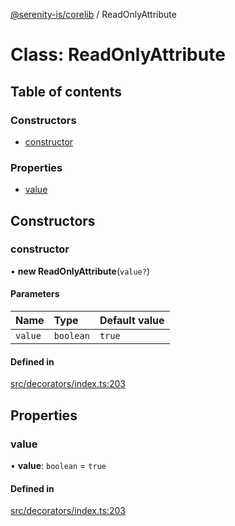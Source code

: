 [@serenity-is/corelib](../README.md) / ReadOnlyAttribute

# Class: ReadOnlyAttribute

## Table of contents

### Constructors

- [constructor](ReadOnlyAttribute.md#constructor)

### Properties

- [value](ReadOnlyAttribute.md#value)

## Constructors

### constructor

• **new ReadOnlyAttribute**(`value?`)

#### Parameters

| Name | Type | Default value |
| :------ | :------ | :------ |
| `value` | `boolean` | `true` |

#### Defined in

[src/decorators/index.ts:203](https://github.com/serenity-is/serenity/blob/master/packages/corelib/src/decorators/index.ts#L203)

## Properties

### value

• **value**: `boolean` = `true`

#### Defined in

[src/decorators/index.ts:203](https://github.com/serenity-is/serenity/blob/master/packages/corelib/src/decorators/index.ts#L203)
